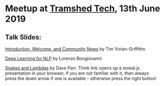 # Meetup at [Tramshed Tech](http://www.tramshedtech.co.uk/index), 13th June 2019

## Talk Slides:

[Introduction, Welcome, and Community News](https://github.com/pydatacardiff/meetups/blob/master/meetup_2019_06_13/Meetup%2013-6-19.pdf) by Tim Vivian-Griffiths

[Deep Learning for NLP](https://github.com/pydatacardiff/meetups/blob/master/meetup_2019_06_13/Deep%20Learning%20for%20NLP%20slides.pdf) by Lorenzo Bongiovanni

[Snakes and Lambdas](https://cdn.statically.io/gh/pydatacardiff/meetups/165245c2/meetup_2019_06_13/Snakes%20and%20Lambdas/index.html) by Dave Parr. Think link opens up a reveal.js presentation in your browser, if you are not familiar with it, then always press the down arrow if one is available - otherwise press the right button!

